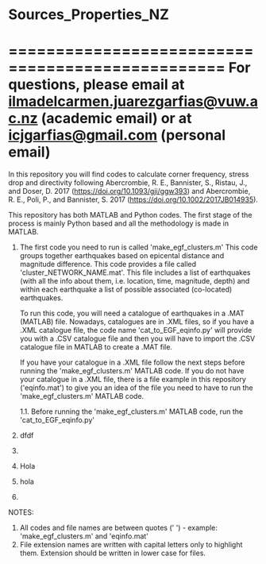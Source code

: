 # Sources_Properties_NZ
=================================================
For questions, please email at ilmadelcarmen.juarezgarfias@vuw.ac.nz (academic email) or at icjgarfias@gmail.com (personal email)
=================================================================================================================================================================

In this repository you will find codes to calculate corner frequency, stress drop and directivity following Abercrombie, R. E., Bannister, S., Ristau, J., and Doser, D. 2017 (https://doi.org/10.1093/gji/ggw393) and Abercrombie, R. E., Poli, P., and Bannister, S. 2017 (https://doi.org/10.1002/2017JB014935).

This repository has both MATLAB and Python codes. The first stage of the process is mainly Python based and all the methodology is made in MATLAB.

1. The first code you need to run is called 'make_egf_clusters.m'
   This code groups together earthquakes based on epicental distance and magnitude difference. This code provides a file called 'cluster_NETWORK_NAME.mat'. This      file includes a list of earthquakes (with all the info about them, i.e. location, time, magnitude, depth) and within each earthquake a list of possible            associated (co-located) earthquakes.

   To run this code, you will need a catalogue of earthquakes in a .MAT (MATLAB) file. Nowadays, catalogues are in .XML files, so if you have a .XML catalogue        file, the code name 'cat_to_EGF_eqinfo.py' will provide you with a .CSV catalogue file and then you will have to import the .CSV catalogue file in MATLAB to        create a .MAT file. 
   
   If you have your catalogue in a .XML file follow the next steps before running the 'make_egf_clusters.m' MATLAB code. If you do not have your catalogue in a        .XML file, there is a file example in this repository ('eqinfo.mat') to give you an idea of the file you need to have to run the 'make_egf_clusters.m' MATLAB      code.
   
   1.1. Before running the 'make_egf_clusters.m' MATLAB code, run the 'cat_to_EGF_eqinfo.py'
 

2. dfdf
3. 

3. Hola
4. hola
5. 
NOTES:
1. All codes and file names are between quotes (' ') - example: 'make_egf_clusters.m' and 'eqinfo.mat'
2. File extension names are written with capital letters only to highlight them. Extension should be written in lower case for files. 
